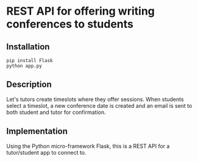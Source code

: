 # REST API for offering writing conferences to students

## Installation

```
pip install Flask
python app.py
```

## Description

Let's tutors create timeslots where they offer sessions. When students select a timeslot, a new conference date is created and an email is sent to both student and tutor for confirmation.

## Implementation

Using the Python micro-framework Flask, this is a REST API for a tutor/student app to connect to.
